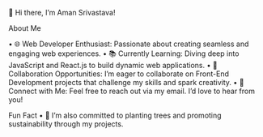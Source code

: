 👋 Hi there, I’m Aman Srivastava!


About Me

•  🌐 Web Developer Enthusiast: Passionate about creating seamless and engaging web
    experiences.
•  📚 Currently Learning: Diving deep into JavaScript and React.js to build dynamic web
    applications.
•  🤝 Collaboration Opportunities: I’m eager to collaborate on Front-End Development projects
    that challenge my skills and spark creativity.
•  📧 Connect with Me: Feel free to reach out via my email. I’d love to hear from you!


Fun Fact
•  🌳 I’m also committed to planting trees and promoting sustainability through my projects.

<!---
theAman30/theAman30 is a ✨ special ✨ repository because its `README.md` (this file) appears on your GitHub profile.
You can click the Preview link to take a look at your changes.
--->
